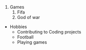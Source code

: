 1. Games
     1. Fifa
      2. God of war

* Hobbies
  * Contributing to Coding projects
  - Football
  - Playing games
